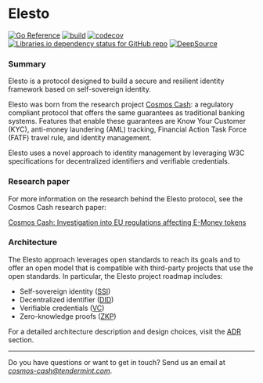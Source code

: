 # Elesto

[![Go Reference](https://pkg.go.dev/badge/github.com/elesto-dao/elesto.svg)](https://pkg.go.dev/github.com/elesto-dao/elesto)
[![build](https://github.com/elesto-dao/elesto/actions/workflows/quality.yaml/badge.svg?branch=main)](https://github.com/elesto-dao/elesto/actions/workflows/quality.yaml)
[![codecov](https://codecov.io/gh/elesto-dao/elesto/branch/main/graph/badge.svg?token=NLT5ZWM460)](https://codecov.io/gh/elesto-dao/elesto)
[![Libraries.io dependency status for GitHub repo](https://img.shields.io/librariesio/github/elesto-dao/elesto)](https://libraries.io/go/github.com%2Felesto-dao%2Felesto)
[![DeepSource](https://deepsource.io/gh/elesto-dao/elesto.svg/?label=active+issues&show_trend=true&token=BRR7kVLyskz5-N1etTDRay5J)](https://deepsource.io/gh/elesto-dao/elesto/?ref=repository-badge)



### Summary

Elesto is a protocol designed to build a secure and resilient identity framework based on self-sovereign identity.

Elesto was born from the research project [Cosmos Cash](https://github.com/allinbits/cosmos-cash): a regulatory compliant protocol that offers the same guarantees as traditional banking systems. Features that enable these guarantees are Know Your Customer (KYC), anti-money laundering (AML) tracking,
Financial Action Task Force (FATF) travel rule, and identity management. 

Elesto uses a novel approach to identity management by leveraging W3C specifications for decentralized identifiers and verifiable credentials.

### Research paper

For more information on the research behind the Elesto protocol, see the Cosmos Cash research paper:

[Cosmos Cash: Investigation into EU regulations affecting E-Money tokens](https://drive.google.com/file/d/1zmEyA8kA0uAIRGDKxYElOKvjtz4f_Ep5/view)

### Architecture

The Elesto approach leverages open standards to reach its goals and to offer an open model that is compatible with
third-party projects that use the open standards. In particular, the Elesto project roadmap includes:

- Self-sovereign identity ([SSI](./Reference/GLOSSARY.md#self-sovereign-identity-ssi))
- Decentralized identifier ([DID](./Reference/GLOSSARY.md#decentralized-identifier-did))
- Verifiable credentials ([VC](./Reference/GLOSSARY.md#verifiable-credential-vc))
- Zero-knowledge proofs ([ZKP](./Reference/GLOSSARY.md#zero-knowledge-proof-zkp))

For a detailed architecture description and design choices, visit the [ADR](./Explanation/ADR) section.


--- 

Do you have questions or want to get in touch? Send us an email at *cosmos-cash@tendermint.com*.
